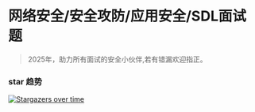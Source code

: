 # 网络安全/安全攻防/应用安全/SDL面试题

> 2025年，助力所有面试的安全小伙伴,若有错漏欢迎指正。

### star 趋势

[![Stargazers over time](https://starchart.cc/tangxiaofeng7/Security_Q-A.svg)](https://starchart.cc/tangxiaofeng7/Security_Q-A)
